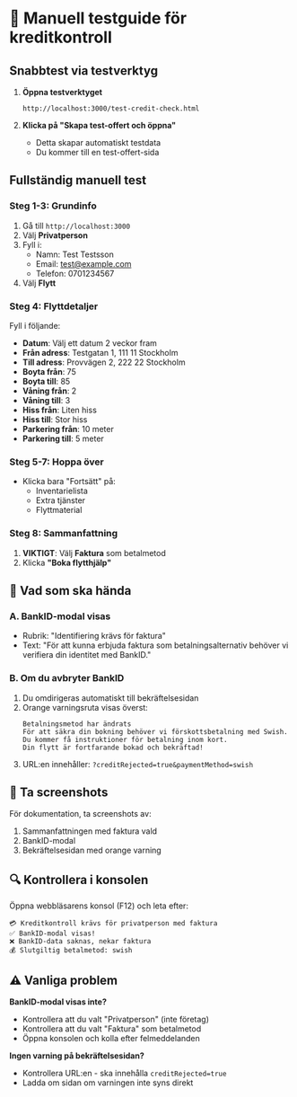# 🧪 Manuell testguide för kreditkontroll

## Snabbtest via testverktyg

1. **Öppna testverktyget**
   ```
   http://localhost:3000/test-credit-check.html
   ```

2. **Klicka på "Skapa test-offert och öppna"**
   - Detta skapar automatiskt testdata
   - Du kommer till en test-offert-sida

## Fullständig manuell test

### Steg 1-3: Grundinfo
1. Gå till `http://localhost:3000`
2. Välj **Privatperson**
3. Fyll i:
   - Namn: Test Testsson
   - Email: test@example.com
   - Telefon: 0701234567
4. Välj **Flytt**

### Steg 4: Flyttdetaljer
Fyll i följande:
- **Datum**: Välj ett datum 2 veckor fram
- **Från adress**: Testgatan 1, 111 11 Stockholm
- **Till adress**: Provvägen 2, 222 22 Stockholm
- **Boyta från**: 75
- **Boyta till**: 85
- **Våning från**: 2
- **Våning till**: 3
- **Hiss från**: Liten hiss
- **Hiss till**: Stor hiss
- **Parkering från**: 10 meter
- **Parkering till**: 5 meter

### Steg 5-7: Hoppa över
- Klicka bara "Fortsätt" på:
  - Inventarielista
  - Extra tjänster
  - Flyttmaterial

### Steg 8: Sammanfattning
1. **VIKTIGT**: Välj **Faktura** som betalmetod
2. Klicka **"Boka flytthjälp"**

## 🎯 Vad som ska hända

### A. BankID-modal visas
- Rubrik: "Identifiering krävs för faktura"
- Text: "För att kunna erbjuda faktura som betalningsalternativ behöver vi verifiera din identitet med BankID."

### B. Om du avbryter BankID
1. Du omdirigeras automatiskt till bekräftelsesidan
2. Orange varningsruta visas överst:
   ```
   Betalningsmetod har ändrats
   För att säkra din bokning behöver vi förskottsbetalning med Swish.
   Du kommer få instruktioner för betalning inom kort.
   Din flytt är fortfarande bokad och bekräftad!
   ```
3. URL:en innehåller: `?creditRejected=true&paymentMethod=swish`

## 📸 Ta screenshots

För dokumentation, ta screenshots av:
1. Sammanfattningen med faktura vald
2. BankID-modal
3. Bekräftelsesidan med orange varning

## 🔍 Kontrollera i konsolen

Öppna webbläsarens konsol (F12) och leta efter:
```
💳 Kreditkontroll krävs för privatperson med faktura
✅ BankID-modal visas!
❌ BankID-data saknas, nekar faktura
💰 Slutgiltig betalmetod: swish
```

## ⚠️ Vanliga problem

**BankID-modal visas inte?**
- Kontrollera att du valt "Privatperson" (inte företag)
- Kontrollera att du valt "Faktura" som betalmetod
- Öppna konsolen och kolla efter felmeddelanden

**Ingen varning på bekräftelsesidan?**
- Kontrollera URL:en - ska innehålla `creditRejected=true`
- Ladda om sidan om varningen inte syns direkt